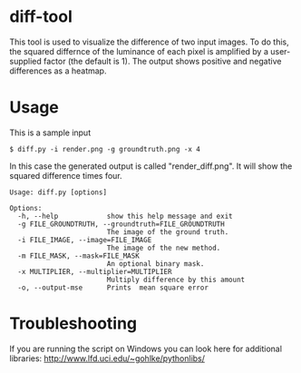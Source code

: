 # diff-tool

This tool is used to visualize the difference of two input images. To do this, the squared differnce of the luminance of each pixel is amplified by a user-supplied factor (the default is 1). The output shows positive and negative differences as a heatmap.

# Usage

This is a sample input

    $ diff.py -i render.png -g groundtruth.png -x 4

In this case the generated output is called "render_diff.png". It will show the squared difference times four.

    Usage: diff.py [options]
    
    Options:
      -h, --help            show this help message and exit
      -g FILE_GROUNDTRUTH, --groundtruth=FILE_GROUNDTRUTH
                            The image of the ground truth.
      -i FILE_IMAGE, --image=FILE_IMAGE
                            The image of the new method.
      -m FILE_MASK, --mask=FILE_MASK
                            An optional binary mask.
      -x MULTIPLIER, --multiplier=MULTIPLIER
                            Multiply difference by this amount
      -o, --output-mse      Prints  mean square error

# Troubleshooting

If you are running the script on Windows you can look here for additional libraries:
http://www.lfd.uci.edu/~gohlke/pythonlibs/
